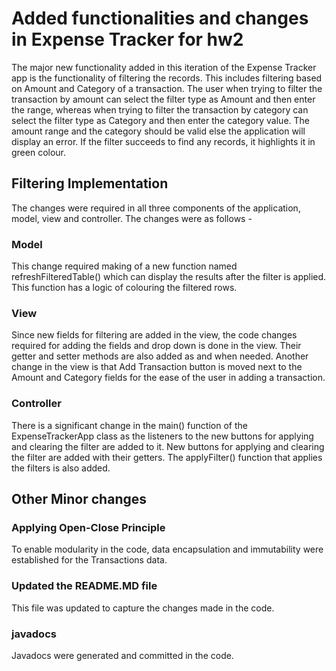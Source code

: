 # Added functionalities and changes in Expense Tracker for hw2

The major new functionality added in this iteration of the Expense Tracker app is the functionality of filtering the records. This includes filtering based on Amount and Category of a transaction.
The user when trying to filter the transaction by amount can select the filter type as Amount and then enter the range, whereas when trying to filter the transaction by category can select the filter type as Category and then enter the category value.
The amount range and the category should be valid else the application will display an error. If the filter succeeds to find any records, it highlights it in green colour.

## Filtering Implementation

The changes were required in all three components of the application, model, view and controller. The changes were as follows -

### Model

This change required making of a new function named refreshFilteredTable() which can display the results after the filter is applied. This function has a logic of colouring the filtered rows.

### View

Since new fields for filtering are added in the view, the code changes required for adding the fields and drop down is done in the view. Their getter and setter methods are also added as and when needed.
Another change in the view is that Add Transaction button is moved next to the Amount and Category fields for the ease of the user in adding a transaction.

### Controller

There is a significant change in the main() function of the ExpenseTrackerApp class as the listeners to the new buttons for applying and clearing the filter are added to it.
New buttons for applying and clearing the filter are added with their getters. The applyFilter() function that applies the filters is also added.

## Other Minor changes

### Applying Open-Close Principle

To enable modularity in the code, data encapsulation and immutability were established for the Transactions data. 

### Updated the README.MD file 

This file was updated to capture the changes made in the code.

### javadocs

Javadocs were generated and committed in the code.